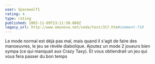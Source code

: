 ```yaml
---
user: Spacewolf1
rating: 4
type: rating
published: 2003-11-09T23:11:50.000Z
legacy_url: http://www.emunova.net/veda/test/317.htm#comment-710
---
```

Le mode normal est déjà pas mal, mais quand il s'agit de faire des manoeuvres, le jeu se révèle diabolique. Ajoutez un mode 2 joueurs bien sympa (ce qui manquait aux Crazy Taxy). Et vous obtiendrait un jeu qui vous fera passer du bon temps
